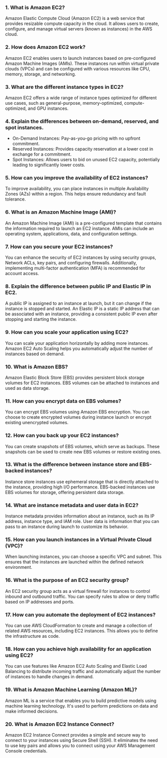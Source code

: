 ### 1. What is Amazon EC2?
Amazon Elastic Compute Cloud (Amazon EC2) is a web service that provides resizable compute capacity in the cloud. It allows users to create, configure, and manage virtual servers (known as instances) in the AWS cloud.

### 2. How does Amazon EC2 work?
Amazon EC2 enables users to launch instances based on pre-configured Amazon Machine Images (AMIs). These instances run within virtual private clouds (VPCs) and can be configured with various resources like CPU, memory, storage, and networking.

### 3. What are the different instance types in EC2?
Amazon EC2 offers a wide range of instance types optimized for different use cases, such as general-purpose, memory-optimized, compute-optimized, and GPU instances.

### 4. Explain the differences between on-demand, reserved, and spot instances.
- On-Demand Instances: Pay-as-you-go pricing with no upfront commitment.
- Reserved Instances: Provides capacity reservation at a lower cost in exchange for a commitment.
- Spot Instances: Allows users to bid on unused EC2 capacity, potentially leading to significantly lower costs.

### 5. How can you improve the availability of EC2 instances?
To improve availability, you can place instances in multiple Availability Zones (AZs) within a region. This helps ensure redundancy and fault tolerance.

### 6. What is an Amazon Machine Image (AMI)?
An Amazon Machine Image (AMI) is a pre-configured template that contains the information required to launch an EC2 instance. AMIs can include an operating system, applications, data, and configuration settings.

### 7. How can you secure your EC2 instances?
You can enhance the security of EC2 instances by using security groups, Network ACLs, key pairs, and configuring firewalls. Additionally, implementing multi-factor authentication (MFA) is recommended for account access.

### 8. Explain the difference between public IP and Elastic IP in EC2.
A public IP is assigned to an instance at launch, but it can change if the instance is stopped and started. An Elastic IP is a static IP address that can be associated with an instance, providing a consistent public IP even after stopping and starting the instance.

### 9. How can you scale your application using EC2?
You can scale your application horizontally by adding more instances. Amazon EC2 Auto Scaling helps you automatically adjust the number of instances based on demand.

### 10. What is Amazon EBS?
Amazon Elastic Block Store (EBS) provides persistent block storage volumes for EC2 instances. EBS volumes can be attached to instances and used as data storage.

### 11. How can you encrypt data on EBS volumes?
You can encrypt EBS volumes using Amazon EBS encryption. You can choose to create encrypted volumes during instance launch or encrypt existing unencrypted volumes.

### 12. How can you back up your EC2 instances?
You can create snapshots of EBS volumes, which serve as backups. These snapshots can be used to create new EBS volumes or restore existing ones.

### 13. What is the difference between instance store and EBS-backed instances?
Instance store instances use ephemeral storage that is directly attached to the instance, providing high I/O performance. EBS-backed instances use EBS volumes for storage, offering persistent data storage.

### 14. What are instance metadata and user data in EC2?
Instance metadata provides information about an instance, such as its IP address, instance type, and IAM role. User data is information that you can pass to an instance during launch to customize its behavior.

### 15. How can you launch instances in a Virtual Private Cloud (VPC)?
When launching instances, you can choose a specific VPC and subnet. This ensures that the instances are launched within the defined network environment.

### 16. What is the purpose of an EC2 security group?
An EC2 security group acts as a virtual firewall for instances to control inbound and outbound traffic. You can specify rules to allow or deny traffic based on IP addresses and ports.

### 17. How can you automate the deployment of EC2 instances?
You can use AWS CloudFormation to create and manage a collection of related AWS resources, including EC2 instances. This allows you to define the infrastructure as code.

### 18. How can you achieve high availability for an application using EC2?
You can use features like Amazon EC2 Auto Scaling and Elastic Load Balancing to distribute incoming traffic and automatically adjust the number of instances to handle changes in demand.

### 19. What is Amazon Machine Learning (Amazon ML)?
Amazon ML is a service that enables you to build predictive models using machine learning technology. It's used to perform predictions on data and make informed decisions.

### 20. What is Amazon EC2 Instance Connect?
Amazon EC2 Instance Connect provides a simple and secure way to connect to your instances using Secure Shell (SSH). It eliminates the need to use key pairs and allows you to connect using your AWS Management Console credentials.